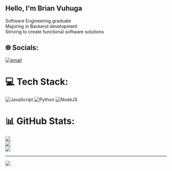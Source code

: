 ## Hello, I'm Brian Vuhuga

Software Engineering graduate<br/>
Majoring in Backend development<br/>
Striving to create functional software solutions


## 🌐 Socials:
[![email](https://img.shields.io/badge/Email-D14836?logo=gmail&logoColor=white)](mailto:brianvuhuga@gmail.com) 


# 💻 Tech Stack:
![JavaScript](https://img.shields.io/badge/javascript-%23323330.svg?style=for-the-badge&logo=javascript&logoColor=%23F7DF1E) ![Python](https://img.shields.io/badge/python-3670A0?style=for-the-badge&logo=python&logoColor=ffdd54) ![NodeJS](https://img.shields.io/badge/node.js-6DA55F?style=for-the-badge&logo=node.js&logoColor=white)
# 📊 GitHub Stats:
![](https://github-readme-stats.vercel.app/api?username=vuhuga&theme=dark&hide_border=false&include_all_commits=false&count_private=false)<br/>
![](https://nirzak-streak-stats.vercel.app/?user=vuhuga&theme=dark&hide_border=false)<br/>
![](https://github-readme-stats.vercel.app/api/top-langs/?username=vuhuga&theme=dark&hide_border=false&include_all_commits=false&count_private=false&layout=compact)

---
[![](https://visitcount.itsvg.in/api?id=vuhuga&icon=0&color=0)](https://visitcount.itsvg.in)

<!-- Proudly created with GPRM ( https://gprm.itsvg.in ) -->
<!-- Proudly created with GPRM ( https://gprm.itsvg.in ) -->
